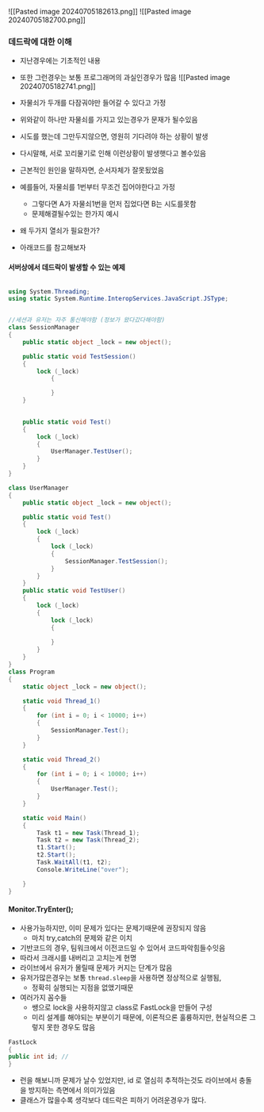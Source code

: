 ![[Pasted image 20240705182613.png]]
![[Pasted image 20240705182700.png]]

### 데드락에 대한 이해
- 지난경우에는 기초적인 내용
- 또한 그런경우는 보통 프로그래머의 과실인경우가 많음
![[Pasted image 20240705182741.png]]

- 자물쇠가 두개를 다잠궈야만 들어갈 수 있다고 가정
- 위와같이 하나만 자물쇠를 가지고 있는경우가 문재가 될수있음
- 시도를 했는데 그만두지않으면, 영원히 기다려야 하는 상황이 발생 
- 다시말해, 서로 꼬리물기로 인해 이런상황이 발생햇다고 볼수있음
- 근본적인 원인을 말하자면, 순서자체가 잘못됬었음
- 예를들어, 자물쇠를 1번부터 무조건 집어야한다고 가정
	- 그렇다면 A가 자물쇠1번을 먼저 집었다면 B는 시도를못함
	- 문제해결될수있는 한가지 예시
- 왜 두가지 열쇠가 필요한가? 
- 아래코드를 참고해보자 


#### 서버상에서 데드락이 발생할 수 있는 예제 
```C#

using System.Threading;
using static System.Runtime.InteropServices.JavaScript.JSType;


//세션과 유저는 자주 통신해야함 (정보가 왔다갔다해야함) 
class SessionManager
{
    public static object _lock = new object();

    public static void TestSession()
    {
        lock (_lock)
            {

            }
    }   
    

    public static void Test()
    {
        lock (_lock)
        {
            UserManager.TestUser();
        }
    }
}

class UserManager
{
    public static object _lock = new object();

    public static void Test()
    {
        lock (_lock)
        {
            lock (_lock)
            {
                SessionManager.TestSession();
            }
        }
    }
    public static void TestUser()
    {
        lock (_lock)
        {
            lock (_lock)
            {
               
            }
        }
    }
}
class Program
{
    static object _lock = new object();

    static void Thread_1()
    {
        for (int i = 0; i < 10000; i++)
        {
            SessionManager.Test();
        }
    }

    static void Thread_2()
    {
        for (int i = 0; i < 10000; i++)
        {
            UserManager.Test();
        }
    }

    static void Main()
    {
        Task t1 = new Task(Thread_1);
        Task t2 = new Task(Thread_2);
        t1.Start();
        t2.Start();
        Task.WaitAll(t1, t2);
        Console.WriteLine("over");

    }
}

```

#### Monitor.TryEnter();
- 사용가능하지만, 이미 문제가 있다는 문제기때문에 권장되지  않음
	-  마치 try,catch의 문제와 같은 이치 
- 기반코드의 경우, 팀워크에서 이전코드일 수 있어서 코드파악힘들수잇음
- 따라서 크래시를 내버리고 고치는게 현명
- 라이브에서 유저가 몰릴때 문제가 커지는 단계가 많음
- 유저가많은경우는 보통 `thread.sleep`을 사용하면 정상적으로 실행됨,
	- 정확히 실행되는 지점을 없앴기때문
- 여러가지 꼼수들
	- 쌩으로 lock을 사용하지않고 class로 FastLock을 만들어 구성
	- 미리 설계를 해야되는 부분이기 때문에, 이론적으론 훌륭하지만, 현실적으론 그렇지 못한 경우도 많음 
```c#
FastLock
{
public int id; // 
}
```
- 런을 해보니까 문제가 날수 있었지만,  id 로 열심히 추적하는것도 라이브에서 충돌을 방지하는 측면에서 의미가있음
- 클래스가 많을수록 생각보다 데드락은 피하기 어려운경우가 많다.